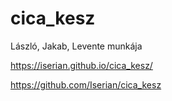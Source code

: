 # cica_kesz
László, Jakab, Levente munkája

https://iserian.github.io/cica_kesz/

https://github.com/Iserian/cica_kesz
